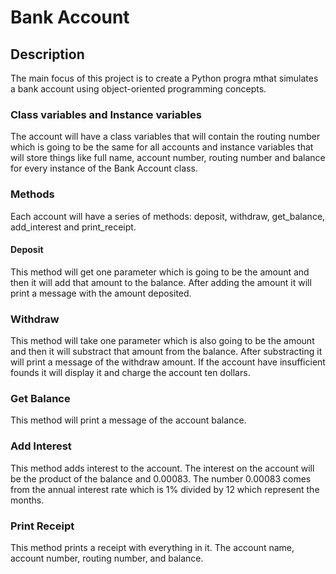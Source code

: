 # Bank Account
## Description
The main focus of this project is to create a Python progra mthat simulates a bank account using object-oriented programming concepts.

### Class variables and Instance variables
The account will have a class variables that will contain the routing number which is going to be the same for all accounts and instance variables that will store things like full name, account number, routing number and balance for every  instance of the Bank Account class.

### Methods
Each account will have a series of methods: deposit, withdraw, get_balance, add_interest and print_receipt.

#### Deposit
This method will get one parameter which is going to be the amount and then it will add that amount to the balance. After adding the amount it will print a message with the amount deposited.

### Withdraw
This method will take one parameter which is also going to be the amount and then it will substract that amount from the balance. After substracting it will print a message of the withdraw amount. If the account have insufficient founds it will display it and charge the account ten dollars.

### Get Balance
This method will print a message of the account balance.

### Add Interest
This method adds interest to the account. The interest on the account will be the product of the balance and 0.00083. The number 0.00083 comes from the annual interest rate which is 1% divided by 12 which represent the months. 

### Print Receipt
This method prints a receipt with everything in it. The account name, account number, routing number, and balance.
